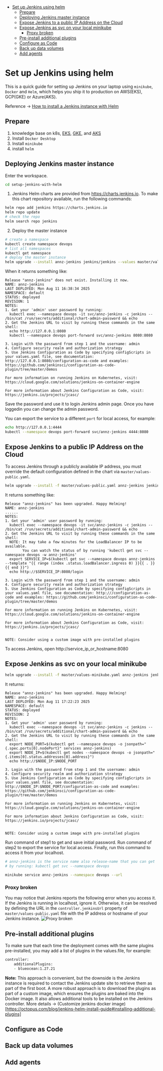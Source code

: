 - [Set up Jenkins using helm](#set-up-jenkins-using-helm)
  - [Prepare](#prepare)
  - [Deploying Jenkins master instance](#deploying-jenkins-master-instance)
  - [Expose Jenkins to a public IP Address on the Cloud](#expose-jenkins-to-a-public-ip-address-on-the-cloud)
  - [Expose Jenkins as svc on your local minikube](#expose-jenkins-as-svc-on-your-local-minikube)
    - [Proxy broken](#proxy-broken)
  - [Pre-install additional plugins](#pre-install-additional-plugins)
  - [Configure as Code](#configure-as-code)
  - [Back up data volumes](#back-up-data-volumes)
  - [Add agents](#add-agents)

# Set up Jenkins using helm
This is a quick guide for setting up Jenkins on your laptop using `minikube`, `Docker` and `Helm`, which helps you ship it to production on AWS(EKS), GCP(GKE) or Azure(AKS).

Reference -> 
[How to install a Jenkins instance with Helm](https://octopus.com/blog/jenkins-helm-install-guide)

## Prepare
1. knowledge base on k8s, [EKS](https://aws.amazon.com/eks/), 
   [GKE](https://cloud.google.com/kubernetes-engine),
   and [AKS](https://azure.microsoft.com/en-au/services/kubernetes-service/)
2. Install `Docker Desktop`
3. Install `minikube`
4. install `helm`

## Deploying Jenkins master instance
Enter the workspace.
```zsh
cd setup-jenkins-with-helm
```
1. Jenkins Helm charts are provided from https://charts.jenkins.io. To make this chart repository available, run the following commands:
```zsh
helm repo add jenkins https://charts.jenkins.io
helm repo update
# check the repo
helm search repo jenkins
```
2. Deploy the master instance
```zsh
# create a namespace
kubectl create namespace devops
# list all namespaces
kubectl get namespace
# deploy the master instance
helm upgrade --install annz-jenkins jenkins/jenkins --values master/values.yaml
```
When it returns something like:
```text
Release "annz-jenkins" does not exist. Installing it now.
NAME: annz-jenkins
LAST DEPLOYED: Mon Aug 11 16:38:34 2025
NAMESPACE: default
STATUS: deployed
REVISION: 1
NOTES:
1. Get your 'admin' user password by running:
  kubectl exec --namespace devops -it svc/annz-jenkins -c jenkins -- /bin/cat /run/secrets/additional/chart-admin-password && echo
2. Get the Jenkins URL to visit by running these commands in the same shell:
  echo http://127.0.0.1:8080
  kubectl --namespace devops port-forward svc/annz-jenkins 8080:8080

3. Login with the password from step 1 and the username: admin
4. Configure security realm and authorization strategy
5. Use Jenkins Configuration as Code by specifying configScripts in your values.yaml file, see documentation: http://127.0.0.1:8080/configuration-as-code and examples: https://github.com/jenkinsci/configuration-as-code-plugin/tree/master/demos

For more information on running Jenkins on Kubernetes, visit:
https://cloud.google.com/solutions/jenkins-on-container-engine

For more information about Jenkins Configuration as Code, visit:
https://jenkins.io/projects/jcasc/
```
Save the password and use it to login Jenkins admin page. Once you have loggedin you can change the admin password.

You can export the service to a different `port` for local access, for example:
```zsh
echo http://127.0.0.1:4444
kubectl --namespace devops port-forward svc/annz-jenkins 4444:8080
```
## Expose Jenkins to a public IP Address on the Cloud
To access Jenkins through a publicly available IP address, you must override the default configuration defined in the chart via `master/values-public.yaml`.
```zsh
helm upgrade --install -f master/values-public.yaml annz-jenkins jenkins/jenkins
```
It returns something like:
```text
Release "annz-jenkins" has been upgraded. Happy Helming!
NAME: annz-jenkins
......
NOTES:
1. Get your 'admin' user password by running:
  kubectl exec --namespace devops -it svc/annz-jenkins -c jenkins -- /bin/cat /run/secrets/additional/chart-admin-password && echo
2. Get the Jenkins URL to visit by running these commands in the same shell:
  NOTE: It may take a few minutes for the LoadBalancer IP to be available.
        You can watch the status of by running 'kubectl get svc --namespace devops -w annz-jenkins'
  export SERVICE_IP=$(kubectl get svc --namespace devops annz-jenkins --template "{{ range (index .status.loadBalancer.ingress 0) }}{{ . }}{{ end }}")
  echo http://$SERVICE_IP:8080/login

3. Login with the password from step 1 and the username: admin
4. Configure security realm and authorization strategy
5. Use Jenkins Configuration as Code by specifying configScripts in your values.yaml file, see documentation: http:///configuration-as-code and examples: https://github.com/jenkinsci/configuration-as-code-plugin/tree/master/demos

For more information on running Jenkins on Kubernetes, visit:
https://cloud.google.com/solutions/jenkins-on-container-engine

For more information about Jenkins Configuration as Code, visit:
https://jenkins.io/projects/jcasc/


NOTE: Consider using a custom image with pre-installed plugins
```
To access Jenkins, open http://service_ip_or_hostname:8080
## Expose Jenkins as svc on your local minikube
```zsh
helm upgrade --install -f master/values-minikube.yaml annz-jenkins jenkins/jenkins
```
It returns:
```text
Release "annz-jenkins" has been upgraded. Happy Helming!
NAME: annz-jenkins
LAST DEPLOYED: Mon Aug 11 17:22:23 2025
NAMESPACE: default
STATUS: deployed
REVISION: 2
NOTES:
1. Get your 'admin' user password by running:
  kubectl exec --namespace devops -it svc/annz-jenkins -c jenkins -- /bin/cat /run/secrets/additional/chart-admin-password && echo
2. Get the Jenkins URL to visit by running these commands in the same shell:
  export NODE_PORT=$(kubectl get --namespace devops -o jsonpath="{.spec.ports[0].nodePort}" services annz-jenkins)
  export NODE_IP=$(kubectl get nodes --namespace devops -o jsonpath="{.items[0].status.addresses[0].address}")
  echo http://$NODE_IP:$NODE_PORT

3. Login with the password from step 1 and the username: admin
4. Configure security realm and authorization strategy
5. Use Jenkins Configuration as Code by specifying configScripts in your values.yaml file, see documentation: http://$NODE_IP:$NODE_PORT/configuration-as-code and examples: https://github.com/jenkinsci/configuration-as-code-plugin/tree/master/demos

For more information on running Jenkins on Kubernetes, visit:
https://cloud.google.com/solutions/jenkins-on-container-engine

For more information about Jenkins Configuration as Code, visit:
https://jenkins.io/projects/jcasc/


NOTE: Consider using a custom image with pre-installed plugins
```
Run command of step1 to get and save initial password.
Run command of step2 to export the service for local access.
Finally, run this command to access it from your localhost.
```zsh
# annz-jenkins is the service name also release-name that you can get 
# by running: kubectl get svc --namespace devops

minikube service annz-jenkins --namespace devops --url
```
### Proxy broken
You may notice that Jenkins reports the following error when you access it.
If the Jenkins is running in localhost, ignore it. Otherwise, it can be resolved by defining the URL in the `controller.jenkinsUrl` property of `master/values-public.yaml` file with the IP address or hostname of your Jenkins instance.
![Proxy broken](./images/proxy-broken.png)

## Pre-install additional plugins
To make sure that each time the deployment comes with the same plugins pre-installed, you may add a list of plugins in the values.file, for example:
```zsh
controller:
    additionalPlugins:
    - blueocean:1.27.21
```
**Note:** This approach is convenient, but the downside is the Jenkins instance is required to 
contact the Jenkins update site to retrieve them as part of the first boot. A more robust approach 
is to download the plugins as part of a custom image, which ensures the plugins are baked into the 
Docker image. It also allows additional tools to be installed on the Jenkins controller.
More details -> (Customize jenkins docker image)[https://octopus.com/blog/jenkins-helm-install-guide#installing-additional-plugins]

## Configure as Code

## Back up data volumes

## Add agents